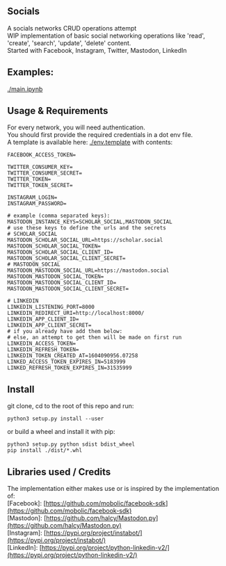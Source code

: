 ## Socials
A socials networks CRUD operations attempt <br>
WIP implementation of basic social networking operations like 'read', 'create', 'search', 'update', 'delete' content.<br>
Started with Facebook, Instagram, Twitter, Mastodon, LinkedIn

## Examples:
[./main.ipynb](./main.ipynb)

## Usage & Requirements

For every network, you will need authentication. <br>
You should first provide the required credentials in a dot env file.<br>
A template is available here: [./env.template](./env.template) with contents:
 ```
FACEBOOK_ACCESS_TOKEN=

TWITTER_CONSUMER_KEY=
TWITTER_CONSUMER_SECRET=
TWITTER_TOKEN=
TWITTER_TOKEN_SECRET=

INSTAGRAM_LOGIN=
INSTAGRAM_PASSWORD=

# example (comma separated keys):
MASTODON_INSTANCE_KEYS=SCHOLAR_SOCIAL,MASTODON_SOCIAL
# use these keys to define the urls and the secrets
# SCHOLAR_SOCIAL
MASTODON_SCHOLAR_SOCIAL_URL=https://scholar.social
MASTODON_SCHOLAR_SOCIAL_TOKEN=
MASTODON_SCHOLAR_SOCIAL_CLIENT_ID=
MASTODON_SCHOLAR_SOCIAL_CLIENT_SECRET=
# MASTODON_SOCIAL
MASTODON_MASTODON_SOCIAL_URL=https://mastodon.social
MASTODON_MASTODON_SOCIAL_TOKEN=
MASTODON_MASTODON_SOCIAL_CLIENT_ID=
MASTODON_MASTODON_SOCIAL_CLIENT_SECRET=

# LINKEDIN
LINKEDIN_LISTENING_PORT=8000
LINKEDIN_REDIRECT_URI=http://localhost:8000/
LINKEDIN_APP_CLIENT_ID=
LINKEDIN_APP_CLIENT_SECRET=
# if you already have add them below:
# else, an attempt to get then will be made on first run
LINKEDIN_ACCESS_TOKEN=
LINKEDIN_REFRESH_TOKEN=
LINKEDIN_TOKEN_CREATED_AT=1604090956.07258
LINKED_ACCESS_TOKEN_EXPIRES_IN=5183999
LINKED_REFRESH_TOKEN_EXPIRES_IN=31535999
```

## Install
git clone, cd to the root of this repo and run:
```
python3 setup.py install --user
```
or build a wheel and install it with pip:
```
python3 setup.py python sdist bdist_wheel
pip install ./dist/*.whl
```
## Libraries used / Credits
The implementation either makes use or is inspired by the implementation of:<br>
[Facebook]: [https://github.com/mobolic/facebook-sdk](https://github.com/mobolic/facebook-sdk) <br>
[Mastodon]:  [https://github.com/halcy/Mastodon.py](https://github.com/halcy/Mastodon.py) <br>
[Instagram]: [https://pypi.org/project/instabot/](https://pypi.org/project/instabot/) <br>
[LinkedIn]: [https://pypi.org/project/python-linkedin-v2/](https://pypi.org/project/python-linkedin-v2/)